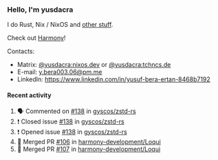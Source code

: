 ### Hello, I'm yusdacra

I do Rust, Nix / NixOS and [other stuff](https://yusdacra.gitlab.io/about).

Check out [Harmony](https://github.com/harmony-development)!

Contacts:
- Matrix: [@yusdacra:nixos.dev](https://matrix.to/#/@yusdacra:nixos.dev) or [@yusdacra:tchncs.de](https://matrix.to/#/@yusdacra:tchncs.de)
- E-mail: y.bera003.06@pm.me
- LinkedIn: https://www.linkedin.com/in/yusuf-bera-ertan-8468b7192

#### Recent activity

<!--START_SECTION:activity-->
1. 🗣 Commented on [#138](https://github.com/gyscos/zstd-rs/issues/138) in [gyscos/zstd-rs](https://github.com/gyscos/zstd-rs)
2. ❗️ Closed issue [#138](https://github.com/gyscos/zstd-rs/issues/138) in [gyscos/zstd-rs](https://github.com/gyscos/zstd-rs)
3. ❗️ Opened issue [#138](https://github.com/gyscos/zstd-rs/issues/138) in [gyscos/zstd-rs](https://github.com/gyscos/zstd-rs)
4. 🎉 Merged PR [#106](https://github.com/harmony-development/Loqui/pull/106) in [harmony-development/Loqui](https://github.com/harmony-development/Loqui)
5. 🎉 Merged PR [#107](https://github.com/harmony-development/Loqui/pull/107) in [harmony-development/Loqui](https://github.com/harmony-development/Loqui)
<!--END_SECTION:activity-->

